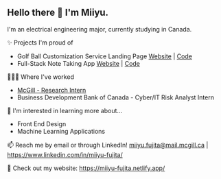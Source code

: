 ## Hello there 👋 I'm Miiyu.

I'm an electrical engineering major, currently studying in Canada.


✨ Projects I'm proud of 
- Golf Ball Customization Service Landing Page
  [Website](https://create-your-golf.netlify.app/) | [Code](https://github.com/miiyu-fujita/create-your-golf)
- Full-Stack Note Taking App 
  [Website](https://react-note-taker.netlify.app/) | [Code](https://github.com/miiyu-fujita/react-notes-app)


👩🏻‍💻 Where I've worked
- [McGill - Research Intern](https://github.com/miiyu-fujita/sure2022)
- Business Development Bank of Canada - Cyber/IT Risk Analyst Intern


🌱 I'm interested in learning more about...
- Front End Design
- Machine Learning Applications

📫 Reach me by email or through LinkedIn! 
  miiyu.fujita@mail.mcgill.ca | https://www.linkedin.com/in/miiyu-fujita/


👀 Check out my website: https://miiyu-fujita.netlify.app/

